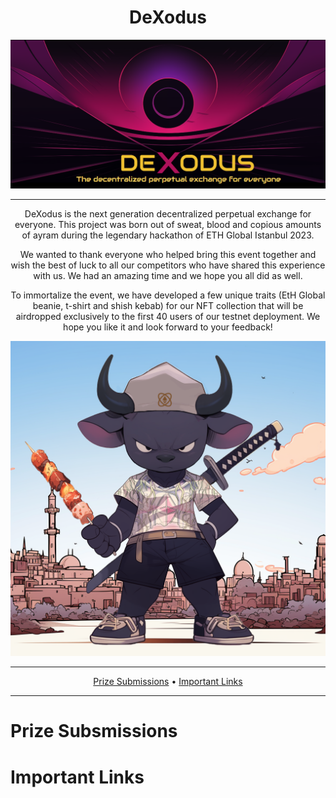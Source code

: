 <div align="center">

# DeXodus

![cover](img/dexodus_cover.png)


---

DeXodus is the next generation decentralized perpetual exchange for everyone. This project was born out of sweat, blood and copious amounts of ayram during the legendary hackathon of ETH Global Istanbul 2023. 

We wanted to thank everyone who helped bring this event together and wish the best of luck to all our competitors who have shared this experience with us. We had an amazing time and we hope you all did as well.

To immortalize the event, we have developed a few unique traits (EtH Global beanie, t-shirt and shish kebab) for our NFT collection that will be airdropped exclusively to the first 40 users of our testnet deployment. We hope you like it and look forward to your feedback!

![istanbul guardian](img/istanbul_guardian.png)

---

[Prize Submissions](#prize-submission) •
[Important Links](#important-links)

---

</div>

# Prize Subsmissions

# Important Links
